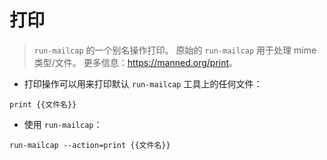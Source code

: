 # 打印

> `run-mailcap` 的一个别名操作打印。
> 原始的 `run-mailcap` 用于处理 mime 类型/文件。
> 更多信息：<https://manned.org/print>。

- 打印操作可以用来打印默认 `run-mailcap` 工具上的任何文件：

`print {{文件名}}`

- 使用 `run-mailcap`：

`run-mailcap --action=print {{文件名}}`